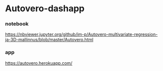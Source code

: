 # Autovero-dashapp

### notebook
https://nbviewer.jupyter.org/github/im-p/Autovero-multivariate-regression-ja-3D-mallinnus/blob/master/Autovero.html
### app
https://autovero.herokuapp.com/

